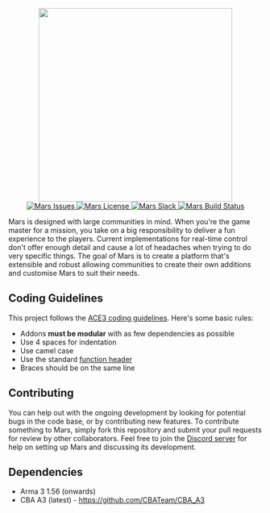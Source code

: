 <p align="center">
	<img src="https://raw.githubusercontent.com/jameslkingsley/Mars/master/extras/logo/logo_min.png" height="384">
	<br />
    <a href="https://github.com/jameslkingsley/Mars/issues">
        <img src="https://img.shields.io/github/issues-raw/jameslkingsley/Mars.svg?style=flat-square&label=issues" alt="Mars Issues">
    </a>
    <a href="https://github.com/jameslkingsley/Mars/blob/master/LICENSE">
        <img src="https://img.shields.io/badge/License-GPLv3-red.svg?style=flat-square&label=license" alt="Mars License">
    </a>
    <a href="https://mars-slackin.herokuapp.com/">
        <img src="https://mars-slackin.herokuapp.com/badge.svg?style=flat-square&label=slack" alt="Mars Slack">
    </a>
    <a href="https://travis-ci.org/jameslkingsley/Mars">
        <img src="https://img.shields.io/travis/jameslkingsley/Mars.svg?style=flat-square&label=build" alt="Mars Build Status">
    </a>
</p>

Mars is designed with large communities in mind. When you're the game master for a mission, you take on a big responsibility to deliver a fun experience to the players. Current implementations for real-time control don't offer enough detail and cause a lot of headaches when trying to do very specific things. The goal of Mars is to create a platform that's extensible and robust allowing communities to create their own additions and customise Mars to suit their needs.

## Coding Guidelines
This project follows the [ACE3 coding guidelines](http://ace3mod.com/wiki/development/coding-guidelines.html). Here's some basic rules:
* Addons **must be modular** with as few dependencies as possible
* Use 4 spaces for indentation
* Use camel case
* Use the standard [function header](http://ace3mod.com/wiki/development/coding-guidelines.html#headers)
* Braces should be on the same line

## Contributing
You can help out with the ongoing development by looking for potential bugs in the code base, or by contributing new features. To contribute something to Mars, simply fork this repository and submit your pull requests for review by other collaborators. Feel free to join the [Discord server](https://discord.gg/0vfzEmmrAOu1T2uk) for help on setting up Mars and discussing its development.

## Dependencies
* Arma 3 1.56 (onwards)
* CBA A3 (latest) - https://github.com/CBATeam/CBA_A3